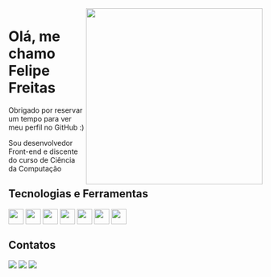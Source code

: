 <img src="https://user-images.githubusercontent.com/77179768/138194418-72dd49e9-393a-4f00-94e7-2850a138cdf4.png" min-width="350px" max-width="350px" width="350px" align="right"/>

# Olá, me chamo Felipe Freitas

Obrigado por reservar um tempo para ver meu perfil no GitHub :)

Sou desenvolvedor Front-end e discente do curso de Ciência da Computação 

## Tecnologias e Ferramentas

<p align = 'left'>
<img width ='30px' align='center' src ='https://raw.githubusercontent.com/rahulbanerjee26/githubAboutMeGenerator/main/icons/html.svg'>
<img width ='30px' align='center' src ='https://raw.githubusercontent.com/rahulbanerjee26/githubAboutMeGenerator/main/icons/css.svg'>
<img width ='30px' align='center' src ='https://raw.githubusercontent.com/rahulbanerjee26/githubAboutMeGenerator/main/icons/javascript.svg'>
<img width ='30px' align='center' src ='https://raw.githubusercontent.com/rahulbanerjee26/githubAboutMeGenerator/main/icons/reactjs.svg'>
 <img width ='30px' align='center' src ='https://raw.githubusercontent.com/rahulbanerjee26/githubAboutMeGenerator/main/icons/sass.svg'>
<img width ='30px' align='center' src ='https://raw.githubusercontent.com/rahulbanerjee26/githubAboutMeGenerator/main/icons/git.svg'>
 <img width ='30px' align='center' src ='https://raw.githubusercontent.com/rahulbanerjee26/githubAboutMeGenerator/main/icons/xd.svg'>
</p>

## Contatos

<p align="left">
  <a href="https://www.linkedin.com/in/felipefreitasa/" target="_blank" rel="noreferrer" alt="Linkedin">
  <img src="https://img.shields.io/badge/-Linkedin-0e76a8?style=flat-square&logo=Linkedin&logoColor=white&link=LINK-DO-SEU-LINKEDIN" /></a>

  <a href="https://web.whatsapp.com/send?phone=5598982393862" target="_blank" rel="noreferrer" alt="WhatsApp">
  <img src="https://img.shields.io/badge/-WhatsApp-25d366?style=flat-square&labelColor=25d366&logo=whatsapp&logoColor=white&link=API-DO-SEU-WHATSAPP"/></a>

  <a href="https://www.instagram.com/felipefreitasa_/" target="_blank" rel="noreferrer" alt="Instagram">
  <img src="https://img.shields.io/badge/-Instagram-DF0174?style=flat-square&labelColor=DF0174&logo=instagram&logoColor=white&link=LINK-DO-SEU-INSTAGRAM"/></a>
</p>  





  
 

 
